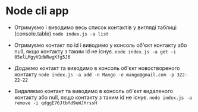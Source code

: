 # Node cli app 

* Отримуємо і виводимо весь список контактів у вигляді таблиці (console.table)
```node index.js -a list```

* Отримуємо контакт по id і виводимо у консоль об'єкт контакту або null, якщо контакту з таким id не існує.
```node index.js -a get -i 05olLMgyVQdWRwgKfg5J6```

* Додаємо контакт та виводимо в консоль об'єкт новоствореного контакту
```node index.js -a add -n Mango -e mango@gmail.com -p 322-22-22```

* Видаляємо контакт та виводимо в консоль об'єкт видаленого контакту або null, якщо контакту з таким id не існує.
```node index.js -a remove -i qdggE76Jtbfd9eWJHrssH```
